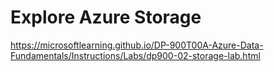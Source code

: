# Explore Azure Storage

https://microsoftlearning.github.io/DP-900T00A-Azure-Data-Fundamentals/Instructions/Labs/dp900-02-storage-lab.html

